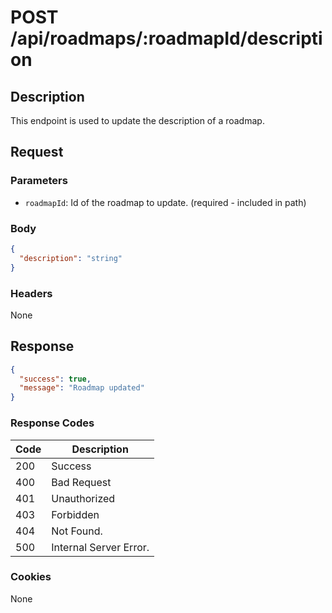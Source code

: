 # POST /api/roadmaps/:roadmapId/description

## Description

This endpoint is used to update the description of a roadmap.

## Request

### Parameters

- `roadmapId`: Id of the roadmap to update. (required - included in path)

### Body

```json
{
  "description": "string"
}
```

### Headers

None

## Response

```json
{
  "success": true,
  "message": "Roadmap updated"
}
```

### Response Codes

| Code | Description            |
|------|------------------------|
| 200  | Success                |
| 400  | Bad Request            |
| 401  | Unauthorized           |
| 403  | Forbidden              |
| 404  | Not Found.             |
| 500  | Internal Server Error. |

### Cookies

None